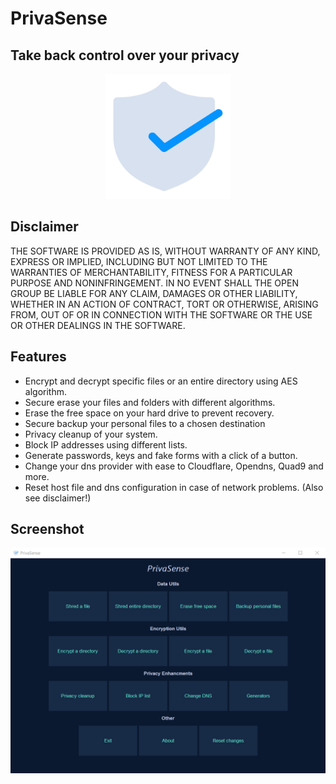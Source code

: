# PrivaSense
## Take back control over your privacy

<p align="center">
<img src="imgs/logo.png" width="200">
</p>

## Disclaimer
THE SOFTWARE IS PROVIDED AS IS, WITHOUT WARRANTY OF ANY KIND, EXPRESS OR IMPLIED, INCLUDING BUT NOT LIMITED TO THE WARRANTIES OF MERCHANTABILITY, FITNESS FOR A PARTICULAR PURPOSE AND NONINFRINGEMENT. IN NO EVENT SHALL THE OPEN GROUP BE LIABLE FOR ANY CLAIM, DAMAGES OR OTHER LIABILITY, WHETHER IN AN ACTION OF CONTRACT, TORT OR OTHERWISE, ARISING FROM, OUT OF OR IN CONNECTION WITH THE SOFTWARE OR THE USE OR OTHER DEALINGS IN THE SOFTWARE.

## Features
- Encrypt and decrypt specific files or an entire directory using AES algorithm.
- Secure erase your files and folders with different algorithms.
- Erase the free space on your hard drive to prevent recovery.
- Secure backup your personal files to a chosen destination
- Privacy cleanup of your system.
- Block IP addresses using different lists.
- Generate passwords, keys and fake forms with a click of a button.
- Change your dns provider with ease to Cloudflare, Opendns, Quad9 and more.
- Reset host file and dns configuration in case of network problems. (Also see disclaimer!)


## Screenshot
<p align="center">
<img src="imgs/screenshot-1.png" width="700">
</p>